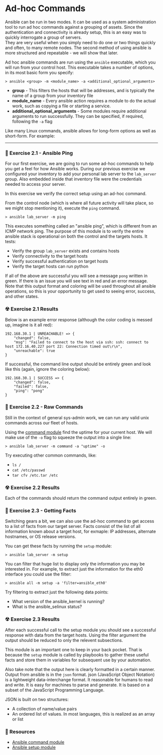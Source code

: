 # Ad-hoc Commands

Ansible can be run in two modes.  It can be used as a system administration tool to run ad hoc commands against a grouping of assets.
Since the authentication and connectivity is already setup, this is an easy was to quickly interrogate a group of servers.  
They are very useful when you simply need to do one or two things quickly and often, to many remote nodes.
The second method of using ansible is more structured and repeatable - we will show that later.

Ad hoc ansible commands are run using the `ansible` executable, which you will run from your control host.
This executable takes a number of options, in its most basic form you specify:

```
> ansible <group> -m <module_name> -a <additional_optional_arguments>
```

 - **group** - This filters the hosts that will be addresses, and is typically the name of a
   group from your inventory file
 - **module_name** - Every ansible action requires a module to do the actual work, such as copying a file
   or starting a service.  
 - **additional_optional_arguments** - Some modules require additional arguments to run successfully.
   They can be specified, if required, following the `-a` flag

Like many Linux commands, ansible allows for long-form options as well as short-form. For example:
 
<hr>

### 💪  Exercise 2.1 - Ansible Ping

For our first exercise, we are going to run some ad-hoc commands to help you get a feel for how Ansible works. 
During our previous exercise we configured your inventory to add your personal lab server to the `lab_server` group.
Also embedded inside that inventory file were the credentials needed to access your server.

In this exercise we verify the correct setup using an ad-hoc command.

From the control node (which is where all future activity will take place, so we might stop mentioning it), execute the
`ping` command.

```
> ansible lab_server -m ping
```

This executes something called an "ansible ping", which is different from an ICMP network ping.  The purpose of this module
is to verify the entire ansible stack is operational on both the control and the targets hosts.  It tests:

 - Verify the group `lab_server` exists and contains hosts
 - Verify connectivity to the target hosts
 - Verify successful authentication on target hosts
 - Verify the target hosts can run python

If all of the above are successful you will see a message `pong` written in green.  If there is an issue you will see
text in red and an error message.  Note that this output format and coloring will be used throughout all ansible operations,
so this is your opportunity to get used to seeing error, success, and other states.

### ☢ Exercise 2.1 Results

Below is an example error response (although the color coding is messed up, imagine is it all red):

```
192.168.30.1 | UNREACHABLE! => {
    "changed": false,
    "msg": "Failed to connect to the host via ssh: ssh: connect to host 172.16.40.227 port 22: Connection timed out\r\n",
    "unreachable": true
}
```

If successful, the command line output should be entirely green and look like this (again, ignore the coloring below):

```
192.168.30.1 | SUCCESS => {
    "changed": false,
    "failed": false,
    "ping": "pong"
}
```

### 💪  Exercise 2.2 - Raw Commands

Still in the context of general sys-admin work, we can run any valid unix commands across our fleet of hosts.

Using the [command module](http://docs.ansible.com/ansible/latest/command_module.html) find the uptime for your current 
host.  We will make use of the `-o` flag to squeeze the output into a single line:

```
> ansible lab_server -m command -a "uptime" -o
```

Try executing other common commands, like:

 - `ls /`
 - `cat /etc/passwd`
 - `tar cfv /etc.tar /etc`


### ☢ Exercise 2.2 Results

Each of the commands should return the command output entirely in green.


### 💪  Exercise 2.3 - Getting Facts

Switching gears a bit, we can also use the ad-hoc command to get access to a list of facts from our target server.
Facts consist of the list of all information known about a target host, for exmaple: IP addresses, alternate hostnames,
or OS release versions.

You can get these facts by running the `setup` module:

```
> ansible lab_server -m setup
```

You can filter that huge list to display only the information you may be interested in.
For example, to extract just the information for the eth0 interface you could use the filter:

```
> ansible all -m setup -a 'filter=ansible_eth0'
```

Try filtering to extract just the following data points:
 - What version of the ansible_kernel is running?
 - What is the ansible_selinux status?


### ☢ Exercise 2.3 Results

After each successful call to the setup module you should see a successful response with data from the target hosts.
Using the filter argument the output should be reduced to only the relevent subsections.

This module is an important one to keep in your back pocket.  That is because the `setup` module is called by playbooks to gather
these useful facts and store them in variables for subsequent use by your automation.  

Also take note that the output here is clearly formatted in a certain manner.  Output from ansible is in the `json` format.
json (JavaScript Object Notation) is a lightweight data-interchange format.  It reasonable for humans to read and write. It is easy for 
machines to parse and generate. It is based on a subset of the JavaScript Programming Language. 

JSON is built on two structures:

 - A collection of name/value pairs
 - An ordered list of values. In most languages, this is realized as an array or list


### 📗 Resources

 - [Ansible command module](http://docs.ansible.com/ansible/latest/command_module.html)
 - [Ansible setup module](http://docs.ansible.com/ansible/latest/setup_module.html)

